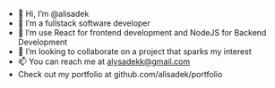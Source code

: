 - 👋 Hi, I’m @alisadek
- 👀 I’m a fullstack software developer
- 🌱 I’m use React for frontend development and NodeJS for Backend Development 
- 💞️ I’m looking to collaborate on a project that sparks my interest
- 📫 You can reach me at alysadekk@gmail.com
- Check out my portfolio at github.com/alisadek/portfolio
